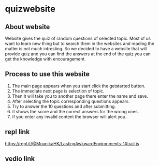 # quizwebsite
## About website
Website gives the quiz of random questions of selected topic.
Most of us want to learn new thing but to search them in the websites and reading the matter is not much intresting.
So we decided to have a website that will provide quiz and you can find the answers at the end of the quiz you can get the knowledge with encouragement.

## Process to use this website
1. The main page appears when you start click the getstarted button.
2. The immediate next page is selection of topic.
3. Then it will take you to another page there enter the name and save.
4. After selecting the topic corresponding questions appears.
5. Try to answer the 10 questions and after submitting.
6. It shows the score and the correct answers for the wrong ones.
7. If you enter any invalid content the browser will alert you..



## repl link
https://repl.it/@MounikaHK/LastingAwkwardEnvironments-1#trail.js

## vedio link
